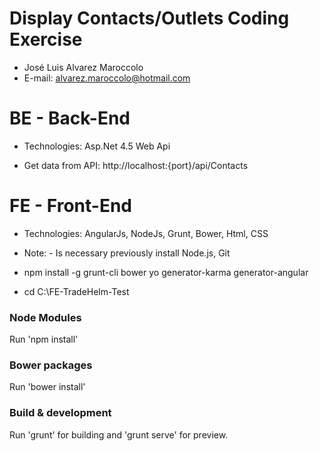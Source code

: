 # Display Contacts/Outlets Coding Exercise

* José Luis Alvarez Maroccolo
* E-mail: alvarez.maroccolo@hotmail.com

# BE - Back-End

* Technologies: Asp.Net 4.5 Web Api 

* Get data from API: http://localhost:{port}/api/Contacts

# FE - Front-End

* Technologies: AngularJs, NodeJs, Grunt, Bower, Html, CSS

* Note:  - Is necessary previously install Node.js, Git

* npm install -g grunt-cli bower yo generator-karma generator-angular

* cd C:\FE-TradeHelm-Test

### Node Modules
Run 'npm install'

### Bower packages
Run 'bower install'

### Build & development
Run 'grunt' for building and 'grunt serve' for preview.